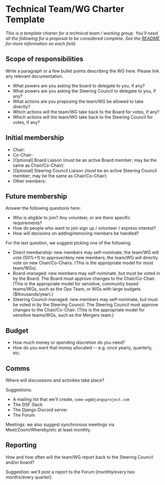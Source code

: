 # Technical Team/WG Charter Template

_This is a template charter for a technical team / working group. You'll need all the following for a proposal to be considered complete. See the [README](README.md) for more information on each field._

## Scope of responsibilities

Write a paragraph or a few bullet points describing the WG here.
Please link any relevant documentation.

- What powers are you asking the board to delegate to you, if any?
- What powers are you asking the Steering Council to delegate to you, if any?
- What actions are you proposing the team/WG be allowed to take directly?
- Which actions will the team/WG take back to the Board for votes, if any?
- Which actions will the team/WG take back to the Steering Council for votes, if any?

## Initial membership

- Chair:
- Co-Chair:
- [Optional] Board Liaison (must be an active Board member; may be the same as Chair/Co-Chair):
- [Optional] Steering Council Liaison (must be an active Steering Council member; may be the same as Chair/Co-Chair):
- Other members:

## Future membership

Answer the following questions here:

- Who is eligible to join? Any volunteer, or are there specific requirements?
- How do people who want to join sign up / volunteer / express interest?
- How will decisions on adding/removing members be handled?

For the last question, we suggest picking one of the following:

- Direct membership: new members may self-nominate; the team/WG will vote (50%+1) to approve/deny new members; the team/WG will directly vote on new Chair/Co-Chairs. (This is the appropriate model for most team/WGs).
- Board-managed: new members may self-nominate, but must be voted in by the Board. The Board must approve changes to the Chair/Co-Chair. (This is the appropriate model for sensitive, community based teams/WGs, such as the Ops Team, or WGs with large budgets ($thousands/year).)
- Steering Council-managed: new members may self-nominate, but must be voted in by the Steering Council. The Steering Council must approve changes to the Chair/Co-Chair. (This is the appropriate model for sensitive teams/WGs, such as the Mergers team.)

## Budget

- How much money or spending discretion do you need?
- How do you want that money allocated -- e.g. once yearly, quarterly, etc.

## Comms

Where will discussions and activities take place?

Suggestions:

- A mailing list that we'll create, `some-wg@djangoproject.com`
- The DSF Slack
- The Django Discord server
- The Forum

Meetings: we also suggest synchronous meetings via Meet/Zoom/Whereby/etc at least monthly.

## Reporting

How and how often will the team/WG report back to the Steering Council and/or board?

Suggestion: we'll post a report to the Forum [monthly/every two months/every quarter].
